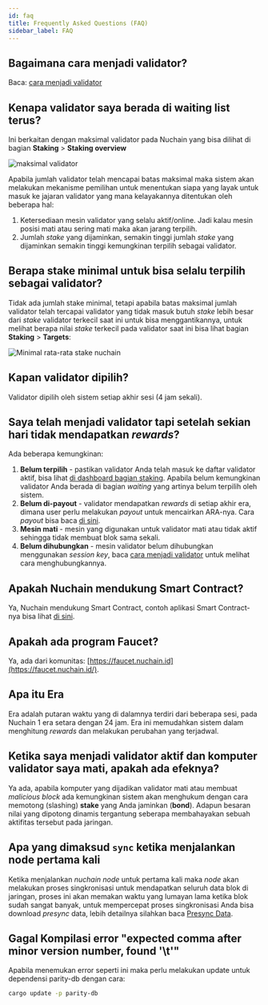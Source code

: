 ```yaml
---
id: faq
title: Frequently Asked Questions (FAQ)
sidebar_label: FAQ
---
```


<!--
Dokumen ini dibagikan menjadi tiga topik utama:

- [Teknikal](faq-technical) untuk yang berkaitan dengan pengembangan aplikasi di Nuchain.
- [Pemelihara Jaringan](faq-network-maintainer) untuk yang berkaitan dengan pemeliharaan jaringan
  Nuchain seperti mekanisme validator dan nominator.
- [General](faq-general) untuk yang berkaitan dengan pertanyaan seputar Nuchain secara general. -->

## Bagaimana cara menjadi validator?

Baca: [cara menjadi validator](../learn/become-validator.md)

## Kenapa validator saya berada di waiting list terus?

Ini berkaitan dengan maksimal validator pada Nuchain yang bisa dilihat di bagian **Staking** >
**Staking overview**

![maksimal validator](https://i.imgur.com/8snPCSR.png)

Apabila jumlah validator telah mencapai batas maksimal maka sistem akan melakukan mekanisme
pemilihan untuk menentukan siapa yang layak untuk masuk ke jajaran validator yang mana kelayakannya
ditentukan oleh beberapa hal:

1. Ketersediaan mesin validator yang selalu aktif/online. Jadi kalau mesin posisi mati atau sering
   mati maka akan jarang terpilih.
2. Jumlah _stake_ yang dijaminkan, semakin tinggi jumlah _stake_ yang dijaminkan semakin tinggi
   kemungkinan terpilih sebagai validator.

## Berapa stake minimal untuk bisa selalu terpilih sebagai validator?

Tidak ada jumlah stake minimal, tetapi apabila batas maksimal jumlah validator telah tercapai
validator yang tidak masuk butuh _stake_ lebih besar dari _stake_ validator terkecil saat ini untuk
bisa menggantikannya, untuk melihat berapa nilai _stake_ terkecil pada validator saat ini bisa lihat
bagian **Staking** > **Targets**:

![Minimal rata-rata stake nuchain](https://i.imgur.com/OTA9AfB.png)

## Kapan validator dipilih?

Validator dipilih oleh sistem setiap akhir sesi (4 jam sekali).

## Saya telah menjadi validator tapi setelah sekian hari tidak mendapatkan _rewards_?

Ada beberapa kemungkinan:

1. **Belum terpilih** - pastikan validator Anda telah masuk ke daftar validator aktif, bisa lihat
   [di dashboard bagian staking](https://dashboard.nuchain.network/#/staking). Apabila belum
   kemungkinan validator Anda berada di bagian _waiting_ yang artinya belum terpilih oleh sistem.
2. **Belum di-payout** - validator mendapatkan _rewards_ di setiap akhir era, dimana user perlu
   melakukan _payout_ untuk mencairkan ARA-nya. Cara _payout_ bisa baca
   [di sini](https://github.com/nusantarachain/nuchain/wiki/Payout).
3. **Mesin mati** - mesin yang digunakan untuk validator mati atau tidak aktif sehingga tidak
   membuat blok sama sekali.
4. **Belum dihubungkan** - mesin validator belum dihubungkan menggunakan _session key_, baca
   [cara menjadi validator](../learn/become-validator.md) untuk melihat cara menghubungkannya.

## Apakah Nuchain mendukung Smart Contract?

Ya, Nuchain mendukung Smart Contract, contoh aplikasi Smart Contract-nya bisa lihat
[di sini](https://github.com/nusantarachain/onchain-apps).

## Apakah ada program Faucet?

Ya, ada dari komunitas: [https://faucet.nuchain.id](https://faucet.nuchain.id/).

## Apa itu Era

Era adalah putaran waktu yang di dalamnya terdiri dari beberapa sesi, pada Nuchain 1 era setara
dengan 24 jam. Era ini memudahkan sistem dalam menghitung _rewards_ dan melakukan perubahan yang
terjadwal.

## Ketika saya menjadi validator aktif dan komputer validator saya mati, apakah ada efeknya?

Ya ada, apabila komputer yang dijadikan validator mati atau membuat _malicious block_ ada
kemungkinan sistem akan menghukum dengan cara memotong (slashing) **stake** yang Anda jaminkan
(**bond**). Adapun besaran nilai yang dipotong dinamis tergantung seberapa membahayakan sebuah
aktifitas tersebut pada jaringan.

## Apa yang dimaksud `sync` ketika menjalankan node pertama kali

Ketika menjalankan _nuchain node_ untuk pertama kali maka _node_ akan melakukan proses singkronisasi
untuk mendapatkan seluruh data blok di jaringan, proses ini akan memakan waktu yang lumayan lama
ketika blok sudah sangat banyak, untuk mempercepat proses singkronisasi Anda bisa download _presync_
data, lebih detailnya silahkan baca [Presync Data](../learn/become-validator.md#presync-data).

## Gagal Kompilasi error "expected comma after minor version number, found '\t'"

Apabila menemukan error seperti ini maka perlu melakukan update untuk dependensi parity-db dengan
cara:

```bash
cargo update -p parity-db
```
